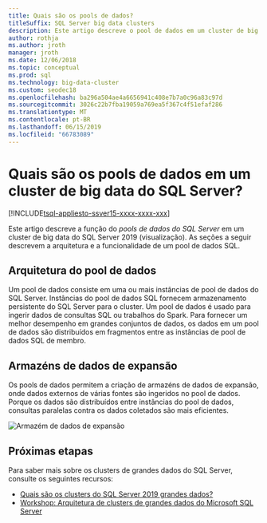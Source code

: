 ```yaml
---
title: Quais são os pools de dados?
titleSuffix: SQL Server big data clusters
description: Este artigo descreve o pool de dados em um cluster de big data do SQL Server de 2019.
author: rothja
ms.author: jroth
manager: jroth
ms.date: 12/06/2018
ms.topic: conceptual
ms.prod: sql
ms.technology: big-data-cluster
ms.custom: seodec18
ms.openlocfilehash: ba296a504ae4a6656941c408e7b7a0c96a83c97d
ms.sourcegitcommit: 3026c22b7fba19059a769ea5f367c4f51efaf286
ms.translationtype: MT
ms.contentlocale: pt-BR
ms.lasthandoff: 06/15/2019
ms.locfileid: "66783089"
---
```

# <a name="what-are-data-pools-in-a-sql-server-big-data-cluster"></a>Quais são os pools de dados em um cluster de big data do SQL Server?

[!INCLUDE[tsql-appliesto-ssver15-xxxx-xxxx-xxx](../includes/tsql-appliesto-ssver15-xxxx-xxxx-xxx.md)]

Este artigo descreve a função do *pools de dados do SQL Server* em um cluster de big data do SQL Server 2019 (visualização). As seções a seguir descrevem a arquitetura e a funcionalidade de um pool de dados SQL.

## <a name="data-pool-architecture"></a>Arquitetura do pool de dados

Um pool de dados consiste em uma ou mais instâncias de pool de dados do SQL Server. Instâncias do pool de dados SQL fornecem armazenamento persistente do SQL Server para o cluster. Um pool de dados é usado para ingerir dados de consultas SQL ou trabalhos do Spark. Para fornecer um melhor desempenho em grandes conjuntos de dados, os dados em um pool de dados são distribuídos em fragmentos entre as instâncias de pool de dados SQL de membro.

## <a name="scale-out-data-marts"></a>Armazéns de dados de expansão

Os pools de dados permitem a criação de armazéns de dados de expansão, onde dados externos de várias fontes são ingeridos no pool de dados. Porque os dados são distribuídos entre instâncias do pool de dados, consultas paralelas contra os dados coletados são mais eficientes.

![Armazém de dados de expansão](media/concept-data-pool/data-virtualization-improvements.png)

## <a name="next-steps"></a>Próximas etapas

Para saber mais sobre os clusters de grandes dados do SQL Server, consulte os seguintes recursos:

- [Quais são os clusters do SQL Server 2019 grandes dados?](big-data-cluster-overview.md)
- [Workshop: Arquitetura de clusters de grandes dados do Microsoft SQL Server](https://github.com/Microsoft/sqlworkshops/tree/master/sqlserver2019bigdataclusters)
